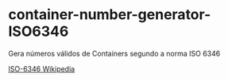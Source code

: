 # container-number-generator-ISO6346
Gera números válidos de Containers segundo a norma ISO 6346

[ISO-6346 Wikipedia](https://en.wikipedia.org/wiki/ISO_6346)